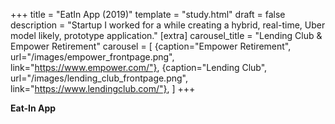 +++
title = "EatIn App (2019)"
template = "study.html"
draft = false
description = "Startup I worked for a while creating a hybrid, real-time, Uber model likely, prototype application."
[extra]
carousel_title = "Lending Club & Empower Retirement"
carousel = [
    {caption="Empower Retirement", url="/images/empower_frontpage.png", link="https://www.empower.com/"},
    {caption="Lending Club", url="/images/lending_club_frontpage.png", link="https://www.lendingclub.com/"},
]
+++

**Eat-In App** 